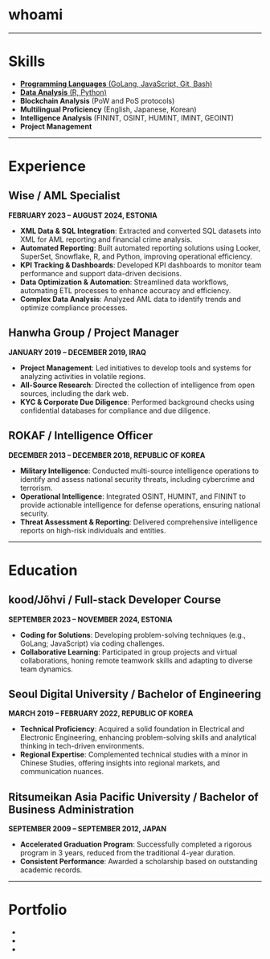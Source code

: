 # whoami

---

# Skills
- [**Programming Languages** (GoLang, JavaScript, Git, Bash)](https://github.com/bob-606/)
- [**Data Analysis** (R, Python)](https://github.com/bob-606/)
- **Blockchain Analysis** (PoW and PoS protocols)
- **Multilingual Proficiency** (English, Japanese, Korean)
- **Intelligence Analysis** (FININT, OSINT, HUMINT, IMINT, GEOINT)
- **Project Management**
  
---

# Experience
## Wise / AML Specialist
**FEBRUARY 2023 – AUGUST 2024, ESTONIA**
- **XML Data & SQL Integration**: Extracted and converted SQL datasets into XML for AML reporting and financial crime analysis.
- **Automated Reporting**: Built automated reporting solutions using Looker, SuperSet, Snowflake, R, and Python, improving operational efficiency.
- **KPI Tracking & Dashboards**: Developed KPI dashboards to monitor team performance and support data-driven decisions.
- **Data Optimization & Automation**: Streamlined data workflows, automating ETL processes to enhance accuracy and efficiency.
- **Complex Data Analysis**: Analyzed AML data to identify trends and optimize compliance processes.

## Hanwha Group / Project Manager
**JANUARY 2019 – DECEMBER 2019, IRAQ**
- **Project Management**: Led initiatives to develop tools and systems for analyzing activities in volatile regions.
- **All-Source Research**: Directed the collection of intelligence from open sources, including the dark web.
- **KYC & Corporate Due Diligence**: Performed background checks using confidential databases for compliance and due diligence.

## ROKAF / Intelligence Officer
**DECEMBER 2013 – DECEMBER 2018, REPUBLIC OF KOREA**
- **Military Intelligence**: Conducted multi-source intelligence operations to identify and assess national security threats, including cybercrime and terrorism.
- **Operational Intelligence**: Integrated OSINT, HUMINT, and FININT to provide actionable intelligence for defense operations, ensuring national security.
- **Threat Assessment & Reporting**: Delivered comprehensive intelligence reports on high-risk individuals and entities.

---

# Education
## kood/Jõhvi / Full-stack Developer Course
**SEPTEMBER 2023 – NOVEMBER 2024, ESTONIA**
- **Coding for Solutions**: Developing problem-solving techniques (e.g., GoLang; JavaScript) via coding challenges.
- **Collaborative Learning**: Participated in group projects and virtual collaborations, honing remote teamwork skills and adapting to diverse team dynamics.

## Seoul Digital University / Bachelor of Engineering
**MARCH 2019 – FEBRUARY 2022, REPUBLIC OF KOREA**
- **Technical Proficiency**: Acquired a solid foundation in Electrical and Electronic Engineering, enhancing problem-solving skills and analytical thinking in tech-driven environments.
- **Regional Expertise**: Complemented technical studies with a minor in Chinese Studies, offering insights into regional markets, and communication nuances.

## Ritsumeikan Asia Pacific University / Bachelor of Business Administration
**SEPTEMBER 2009 – SEPTEMBER 2012, JAPAN**
- **Accelerated Graduation Program**: Successfully completed a rigorous program in 3 years, reduced from the traditional 4-year duration.
- **Consistent Performance**: Awarded a scholarship based on outstanding academic records.

---

# Portfolio 
-
-
-
